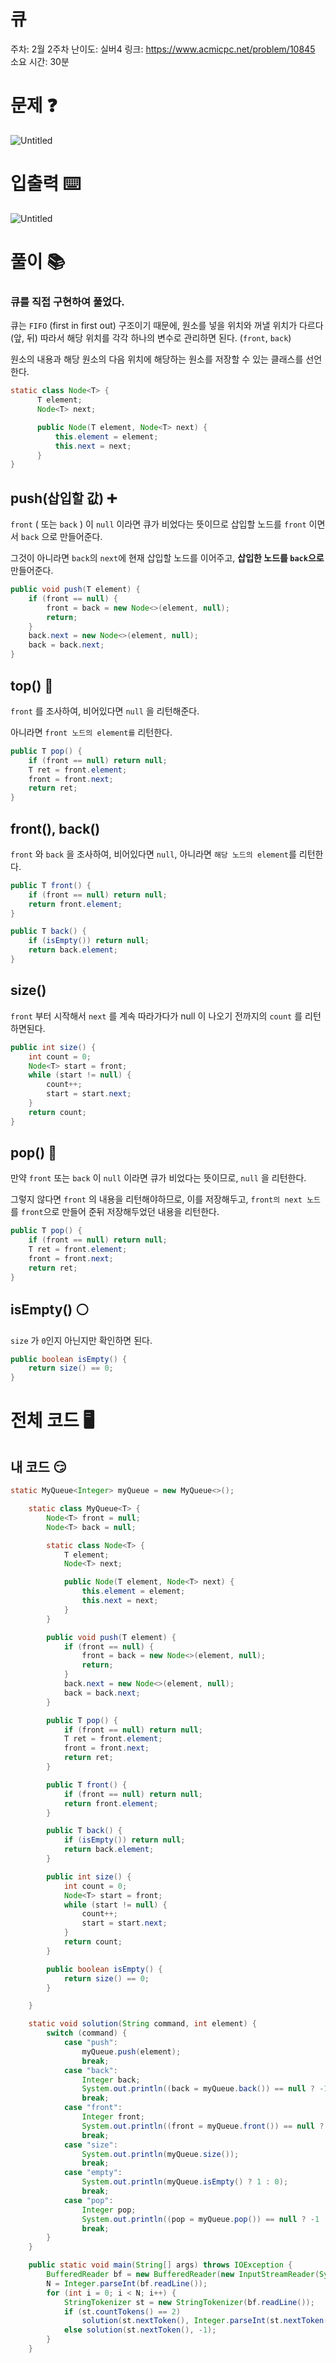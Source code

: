 # 큐

주차: 2월 2주차
난이도: 실버4
링크: https://www.acmicpc.net/problem/10845
소요 시간: 30분

# 문제 ❓

![Untitled](https://github.com/BE-Archive/Algorithm-Study/assets/76868151/9080f865-8e89-44da-be3f-d012c3c3cf0d)

# 입출력 ⌨️

![Untitled](https://github.com/BE-Archive/Algorithm-Study/assets/76868151/12637210-44fb-4921-bb28-736f38a529ce)

# 풀이 📚

### 큐를 직접 구현하여 풀었다.

큐는 `FIFO` (first in first out) 구조이기 때문에, 원소를 넣을 위치와 꺼낼 위치가 다르다 (앞, 뒤) 따라서 해당 위치를 각각 하나의 변수로 관리하면 된다. (`front`, `back`)

원소의 내용과 해당 원소의 다음 위치에 해당하는 원소를 저장할 수 있는 클래스를 선언한다. 

```java
static class Node<T> {
      T element;
      Node<T> next;

      public Node(T element, Node<T> next) {
          this.element = element;
          this.next = next;
      }
}
```

## push(삽입할 값) ➕

`front` ( 또는 `back` ) 이 `null` 이라면 큐가 비었다는 뜻이므로 삽입할 노드를 `front` 이면서 `back` 으로 만들어준다.

그것이 아니라면 `back`의 `next`에 현재 삽입할 노드를 이어주고, **삽입한 노드를 `back`으로** 만들어준다.

```java
public void push(T element) {
    if (front == null) {
        front = back = new Node<>(element, null);
        return;
    }
    back.next = new Node<>(element, null);
    back = back.next;
}
```

## top() 🗼

`front` 를 조사하여, 비어있다면 `null` 을 리턴해준다.

아니라면 `front 노드의 element를`  리턴한다.

```java
public T pop() {
    if (front == null) return null;
    T ret = front.element;
    front = front.next;
    return ret;
}
```

## front(), back()

`front` 와 `back` 을 조사하여, 비어있다면 `null`, 아니라면 `해당 노드의 element`를 리턴한다.

```java
public T front() {
    if (front == null) return null;
    return front.element;
}

public T back() {
    if (isEmpty()) return null;
    return back.element;
}
```

## size()

`front` 부터 시작해서 `next` 를 계속 따라가다가 null 이 나오기 전까지의 `count` 를 리턴하면된다.

```java
public int size() {
    int count = 0;
    Node<T> start = front;
    while (start != null) {
        count++;
        start = start.next;
    }
    return count;
}
```

## pop() 🍿

만약 `front` 또는 `back` 이 `null` 이라면  큐가 비었다는 뜻이므로, `null` 을 리턴한다.

그렇지 않다면 `front` 의 내용을 리턴해야하므로, 이를 저장해두고, `front의 next 노드`를 `front`으로 만들어 준뒤 저장해두었던 내용을 리턴한다.

```java
public T pop() {
    if (front == null) return null;
    T ret = front.element;
    front = front.next;
    return ret;
}
```

## isEmpty() ⚪

`size` 가 `0`인지 아닌지만 확인하면 된다.

```java
public boolean isEmpty() {
    return size() == 0;
}
```

# 전체 코드 🖥️

## 내 코드 😏

```java
static MyQueue<Integer> myQueue = new MyQueue<>();

    static class MyQueue<T> {
        Node<T> front = null;
        Node<T> back = null;

        static class Node<T> {
            T element;
            Node<T> next;

            public Node(T element, Node<T> next) {
                this.element = element;
                this.next = next;
            }
        }

        public void push(T element) {
            if (front == null) {
                front = back = new Node<>(element, null);
                return;
            }
            back.next = new Node<>(element, null);
            back = back.next;
        }

        public T pop() {
            if (front == null) return null;
            T ret = front.element;
            front = front.next;
            return ret;
        }

        public T front() {
            if (front == null) return null;
            return front.element;
        }

        public T back() {
            if (isEmpty()) return null;
            return back.element;
        }

        public int size() {
            int count = 0;
            Node<T> start = front;
            while (start != null) {
                count++;
                start = start.next;
            }
            return count;
        }

        public boolean isEmpty() {
            return size() == 0;
        }

    }

    static void solution(String command, int element) {
        switch (command) {
            case "push":
                myQueue.push(element);
                break;
            case "back":
                Integer back;
                System.out.println((back = myQueue.back()) == null ? -1 : back);
                break;
            case "front":
                Integer front;
                System.out.println((front = myQueue.front()) == null ? -1 : front);
                break;
            case "size":
                System.out.println(myQueue.size());
                break;
            case "empty":
                System.out.println(myQueue.isEmpty() ? 1 : 0);
                break;
            case "pop":
                Integer pop;
                System.out.println((pop = myQueue.pop()) == null ? -1 : pop);
                break;
        }
    }

    public static void main(String[] args) throws IOException {
        BufferedReader bf = new BufferedReader(new InputStreamReader(System.in));
        N = Integer.parseInt(bf.readLine());
        for (int i = 0; i < N; i++) {
            StringTokenizer st = new StringTokenizer(bf.readLine());
            if (st.countTokens() == 2)
                solution(st.nextToken(), Integer.parseInt(st.nextToken()));
            else solution(st.nextToken(), -1);
        }
    }
```